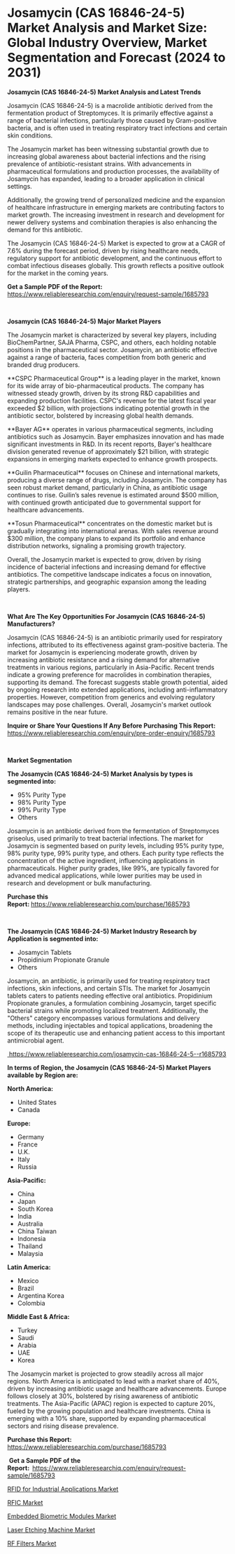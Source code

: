 <p><h1>Josamycin (CAS 16846-24-5) Market Analysis and Market Size: Global Industry Overview, Market Segmentation and Forecast (2024 to 2031)</h1></p><p><strong>Josamycin (CAS 16846-24-5) Market Analysis and Latest Trends</strong></p>
<p><p>Josamycin (CAS 16846-24-5) is a macrolide antibiotic derived from the fermentation product of Streptomyces. It is primarily effective against a range of bacterial infections, particularly those caused by Gram-positive bacteria, and is often used in treating respiratory tract infections and certain skin conditions. </p><p>The Josamycin market has been witnessing substantial growth due to increasing global awareness about bacterial infections and the rising prevalence of antibiotic-resistant strains. With advancements in pharmaceutical formulations and production processes, the availability of Josamycin has expanded, leading to a broader application in clinical settings. </p><p>Additionally, the growing trend of personalized medicine and the expansion of healthcare infrastructure in emerging markets are contributing factors to market growth. The increasing investment in research and development for newer delivery systems and combination therapies is also enhancing the demand for this antibiotic. </p><p>The Josamycin (CAS 16846-24-5) Market is expected to grow at a CAGR of 7.6% during the forecast period, driven by rising healthcare needs, regulatory support for antibiotic development, and the continuous effort to combat infectious diseases globally. This growth reflects a positive outlook for the market in the coming years.</p></p>
<p><strong>Get a Sample PDF of the Report:&nbsp;</strong> <a href="https://www.reliableresearchiq.com/enquiry/request-sample/1685793?utm_campaign=1138&utm_medium=2&utm_source=Github&utm_content=ia&utm_term=06102024&utm_id=josamycin-cas-16846-24-5">https://www.reliableresearchiq.com/enquiry/request-sample/1685793</a></p>
<p>&nbsp;</p>
<p><strong>Josamycin (CAS 16846-24-5) Major Market Players</strong></p>
<p><p>The Josamycin market is characterized by several key players, including BioChemPartner, SAJA Pharma, CSPC, and others, each holding notable positions in the pharmaceutical sector. Josamycin, an antibiotic effective against a range of bacteria, faces competition from both generic and branded drug producers.</p><p>**CSPC Pharmaceutical Group** is a leading player in the market, known for its wide array of bio-pharmaceutical products. The company has witnessed steady growth, driven by its strong R&D capabilities and expanding production facilities. CSPC's revenue for the latest fiscal year exceeded $2 billion, with projections indicating potential growth in the antibiotic sector, bolstered by increasing global health demands.</p><p>**Bayer AG** operates in various pharmaceutical segments, including antibiotics such as Josamycin. Bayer emphasizes innovation and has made significant investments in R&D. In its recent reports, Bayer's healthcare division generated revenue of approximately $21 billion, with strategic expansions in emerging markets expected to enhance growth prospects.</p><p>**Guilin Pharmaceutical** focuses on Chinese and international markets, producing a diverse range of drugs, including Josamycin. The company has seen robust market demand, particularly in China, as antibiotic usage continues to rise. Guilin’s sales revenue is estimated around $500 million, with continued growth anticipated due to governmental support for healthcare advancements.</p><p>**Tosun Pharmaceutical** concentrates on the domestic market but is gradually integrating into international arenas. With sales revenue around $300 million, the company plans to expand its portfolio and enhance distribution networks, signaling a promising growth trajectory.</p><p>Overall, the Josamycin market is expected to grow, driven by rising incidence of bacterial infections and increasing demand for effective antibiotics. The competitive landscape indicates a focus on innovation, strategic partnerships, and geographic expansion among the leading players.</p></p>
<p>&nbsp;</p>
<p><strong>What Are The Key Opportunities For Josamycin (CAS 16846-24-5) Manufacturers?</strong></p>
<p><p>Josamycin (CAS 16846-24-5) is an antibiotic primarily used for respiratory infections, attributed to its effectiveness against gram-positive bacteria. The market for Josamycin is experiencing moderate growth, driven by increasing antibiotic resistance and a rising demand for alternative treatments in various regions, particularly in Asia-Pacific. Recent trends indicate a growing preference for macrolides in combination therapies, supporting its demand. The forecast suggests stable growth potential, aided by ongoing research into extended applications, including anti-inflammatory properties. However, competition from generics and evolving regulatory landscapes may pose challenges. Overall, Josamycin's market outlook remains positive in the near future.</p></p>
<p><strong>Inquire or Share Your Questions If Any Before Purchasing This Report:</strong> <a href="https://www.reliableresearchiq.com/enquiry/pre-order-enquiry/1685793?utm_campaign=1138&utm_medium=2&utm_source=Github&utm_content=ia&utm_term=06102024&utm_id=josamycin-cas-16846-24-5">https://www.reliableresearchiq.com/enquiry/pre-order-enquiry/1685793</a></p>
<p>&nbsp;</p>
<p><strong>Market Segmentation</strong></p>
<p><strong>The Josamycin (CAS 16846-24-5) Market Analysis by types is segmented into:</strong></p>
<p><ul><li>95% Purity Type</li><li>98% Purity Type</li><li>99% Purity Type</li><li>Others</li></ul></p>
<p><p>Josamycin is an antibiotic derived from the fermentation of Streptomyces griseolus, used primarily to treat bacterial infections. The market for Josamycin is segmented based on purity levels, including 95% purity type, 98% purity type, 99% purity type, and others. Each purity type reflects the concentration of the active ingredient, influencing applications in pharmaceuticals. Higher purity grades, like 99%, are typically favored for advanced medical applications, while lower purities may be used in research and development or bulk manufacturing.</p></p>
<p><strong>Purchase this Report:&nbsp;</strong><a href="https://www.reliableresearchiq.com/purchase/1685793?utm_campaign=1138&utm_medium=2&utm_source=Github&utm_content=ia&utm_term=06102024&utm_id=josamycin-cas-16846-24-5">https://www.reliableresearchiq.com/purchase/1685793</a></p>
<p>&nbsp;</p>
<p><strong>The Josamycin (CAS 16846-24-5) Market Industry Research by Application is segmented into:</strong></p>
<p><ul><li>Josamycin Tablets</li><li>Propidinium Propionate Granule</li><li>Others</li></ul></p>
<p><p>Josamycin, an antibiotic, is primarily used for treating respiratory tract infections, skin infections, and certain STIs. The market for Josamycin tablets caters to patients needing effective oral antibiotics. Propidinium Propionate granules, a formulation combining Josamycin, target specific bacterial strains while promoting localized treatment. Additionally, the "Others" category encompasses various formulations and delivery methods, including injectables and topical applications, broadening the scope of its therapeutic use and enhancing patient access to this important antimicrobial agent.</p></p>
<p><a href="https://www.reliableresearchiq.com/josamycin-cas-16846-24-5--r1685793?utm_campaign=1138&utm_medium=2&utm_source=Github&utm_content=ia&utm_term=06102024&utm_id=josamycin-cas-16846-24-5">&nbsp;https://www.reliableresearchiq.com/josamycin-cas-16846-24-5--r1685793</a></p>
<p><strong>In terms of Region, the Josamycin (CAS 16846-24-5) Market Players available by Region are:</strong></p>
<p>
    <p> <strong> North America: </strong>
        <ul>
            <li>United States</li>
            <li>Canada</li>
        </ul>
        </p> 
    <p> <strong> Europe: </strong>
        <ul>
            <li>Germany</li>
            <li>France</li>
            <li>U.K.</li>
            <li>Italy</li>
            <li>Russia</li>
        </ul>
        </p> 
    <p> <strong> Asia-Pacific: </strong>
        <ul>
            <li>China</li>
            <li>Japan</li>
            <li>South Korea</li>
            <li>India</li>
            <li>Australia</li>
            <li>China Taiwan</li>
            <li>Indonesia</li>
            <li>Thailand</li>
            <li>Malaysia</li>
        </ul>
        </p> 
    <p> <strong> Latin America: </strong>
        <ul>
            <li>Mexico</li>
            <li>Brazil</li>
            <li>Argentina Korea</li>
            <li>Colombia</li>
        </ul>
        </p> 
    <p> <strong> Middle East & Africa: </strong>
        <ul>
            <li>Turkey</li>
            <li>Saudi</li>
            <li>Arabia</li>
            <li>UAE</li>
            <li>Korea</li>
        </ul>
    </p>
    </p>
<p><p>The Josamycin market is projected to grow steadily across all major regions. North America is anticipated to lead with a market share of 40%, driven by increasing antibiotic usage and healthcare advancements. Europe follows closely at 30%, bolstered by rising awareness of antibiotic treatments. The Asia-Pacific (APAC) region is expected to capture 20%, fueled by the growing population and healthcare investments. China is emerging with a 10% share, supported by expanding pharmaceutical sectors and rising disease prevalence.</p></p>
<p><strong>Purchase this Report: </strong><a href="https://www.reliableresearchiq.com/purchase/1685793?utm_campaign=1138&utm_medium=2&utm_source=Github&utm_content=ia&utm_term=06102024&utm_id=josamycin-cas-16846-24-5">https://www.reliableresearchiq.com/purchase/1685793</a></p>
<p>&nbsp;<strong>Get a Sample PDF of the Report:&nbsp;&nbsp;</strong><a href="https://www.reliableresearchiq.com/enquiry/request-sample/1685793?utm_campaign=1138&utm_medium=2&utm_source=Github&utm_content=ia&utm_term=06102024&utm_id=josamycin-cas-16846-24-5">https://www.reliableresearchiq.com/enquiry/request-sample/1685793</a></p>
<p><strong></strong></p>
<p><p><a href="https://www.linkedin.com/pulse/rfid-industrial-applications-market-analysis-report-global-xdwrc?utm_campaign=1138&utm_medium=2&utm_source=Github&utm_content=ia&utm_term=06102024&utm_id=josamycin-cas-16846-24-5">RFID for Industrial Applications Market</a></p><p><a href="https://www.linkedin.com/pulse/emerging-opportunities-challenges-global-rfic-market-2024-mgusc?utm_campaign=1138&utm_medium=2&utm_source=Github&utm_content=ia&utm_term=06102024&utm_id=josamycin-cas-16846-24-5">RFIC Market</a></p><p><a href="https://issuu.com/reportprime-2/docs/embedded-biometric-modules-market-s_f5c92160caae89?utm_campaign=1138&utm_medium=2&utm_source=Github&utm_content=ia&utm_term=06102024&utm_id=josamycin-cas-16846-24-5">Embedded Biometric Modules Market</a></p><p><a href="https://issuu.com/reportprime-2/docs/laser-etching-machine-market-size-2_2051dab5e08373?utm_campaign=1138&utm_medium=2&utm_source=Github&utm_content=ia&utm_term=06102024&utm_id=josamycin-cas-16846-24-5">Laser Etching Machine Market</a></p><p><a href="https://www.linkedin.com/pulse/rf-filters-market-research-report-exploring-size-revenue-analysis-p9gjc?utm_campaign=1138&utm_medium=2&utm_source=Github&utm_content=ia&utm_term=06102024&utm_id=josamycin-cas-16846-24-5">RF Filters Market</a></p></p>
